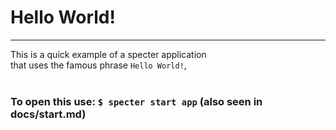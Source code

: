 # Hello World!
---
This is a quick example of a specter application<br />
that uses the famous phrase ```Hello World!```,<br />
<br />
### To open this use: ```$ specter start app``` (also seen in docs/start.md)
